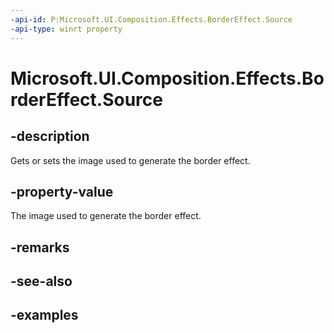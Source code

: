 ```yaml
---
-api-id: P:Microsoft.UI.Composition.Effects.BorderEffect.Source
-api-type: winrt property
---
```


<!-- Property syntax.
public IGraphicsEffectSource Source { get;  set; }
-->

# Microsoft.UI.Composition.Effects.BorderEffect.Source

## -description
Gets or sets the image used to generate the border effect.

## -property-value
The image used to generate the border effect.

## -remarks

## -see-also

## -examples

